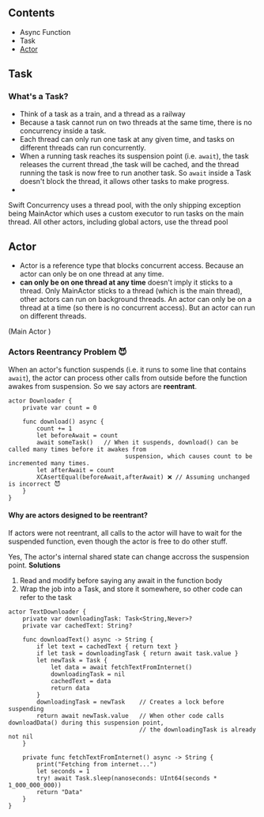 ## Contents
- Async Function
- Task
- [Actor](#Actor)

## Task 
### What's a Task?
- Think of a task as a train, and a thread as a railway
- Because a task cannot run on two threads at the same time, there is no concurrency inside a task.
- Each thread can only run one task at any given time, and tasks on different threads can run concurrently.
- When a running task reaches its suspension point (i.e. `await`), the task releases the current thread ,the task will be cached, and the thread running the task is now free to run another task. So `await` inside a Task doesn't block the thread, it allows other tasks to make progress.
-  
Swift Concurrency uses a thread pool, with the only shipping exception being MainActor which uses a custom executor to run tasks on the main thread. All other actors, including global actors, use the thread pool

## Actor
- Actor is a reference type that blocks concurrent access. Because an actor can only be on one thread at any time.
- **can only be on one thread at any time** doesn't imply it sticks to a thread. Only MainActor sticks to a thread (which is the main thread), other actors can run on background threads. An actor can only be on a thread at a time (so there is no concurrent access). But an actor can run on different threads.

(Main Actor )
### Actors Reentrancy Problem 😈
When an actor's function suspends (i.e. it runs to some line that contains `await`), the actor can process other calls from outside before the function awakes from suspension. So we say actors are **reentrant**.

```
actor Downloader {
    private var count = 0

    func download() async {
        count += 1
        let beforeAwait = count
        await someTask()   // When it suspends, download() can be called many times before it awakes from 
                                 suspension, which causes count to be incremented many times.
        let afterAwait = count
        XCAsertEqual(beforeAwait,afterAwait) ❌ // Assuming unchanged is incorrect 😈 
    }
}
```
#### Why are actors designed to be reentrant?
If actors were not reentrant, all calls to the actor will have to wait for the suspended function, even though the actor is free to do other stuff.

Yes, The actor's internal shared state can change accross the suspension point.
**Solutions**
1. Read and modify before saying any await in the function body
2. Wrap the job into a Task, and store it somewhere, so other code can refer to the task
```
actor TextDownloader {
    private var downloadingTask: Task<String,Never>?
    private var cachedText: String?

    func downloadText() async -> String {
        if let text = cachedText { return text }
        if let task = downloadingTask { return await task.value }
        let newTask = Task {
            let data = await fetchTextFromInternet()
            downloadingTask = nil
            cachedText = data
            return data
        }
        downloadingTask = newTask    // Creates a lock before suspending
        return await newTask.value   // When other code calls downloadData() during this suspension point,
                                     // the downloadingTask is already not nil
    }

    private func fetchTextFromInternet() async -> String {
        print("Fetching from internet...")
        let seconds = 1
        try! await Task.sleep(nanoseconds: UInt64(seconds * 1_000_000_000))
        return "Data"
    }
}
```
